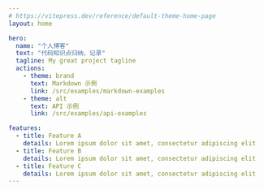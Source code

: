 ```yaml
---
# https://vitepress.dev/reference/default-theme-home-page
layout: home

hero:
  name: "个人博客"
  text: "代码知识点归纳、记录"
  tagline: My great project tagline
  actions:
    - theme: brand
      text: Markdown 示例
      link: /src/examples/markdown-examples
    - theme: alt
      text: API 示例
      link: /src/examples/api-examples

features:
  - title: Feature A
    details: Lorem ipsum dolor sit amet, consectetur adipiscing elit
  - title: Feature B
    details: Lorem ipsum dolor sit amet, consectetur adipiscing elit
  - title: Feature C
    details: Lorem ipsum dolor sit amet, consectetur adipiscing elit
---
```


